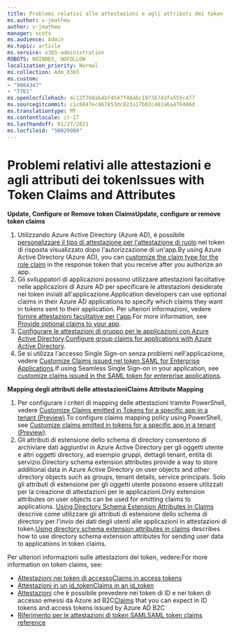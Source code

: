 ```yaml
---
title: Problemi relativi alle attestazioni e agli attributi dei token
ms.author: v-jmathew
author: v-jmathew
manager: scotv
ms.audience: Admin
ms.topic: article
ms.service: o365-administration
ROBOTS: NOINDEX, NOFOLLOW
localization_priority: Normal
ms.collection: Adm_O365
ms.custom:
- "9004347"
- "7761"
ms.openlocfilehash: 4c12f768ab4bf4547f48abc19736743fa555c477
ms.sourcegitcommit: c1c6047ec467853dc823a17b02c461a6a476406d
ms.translationtype: MT
ms.contentlocale: it-IT
ms.lasthandoff: 01/27/2021
ms.locfileid: "50029988"
---
```

# <a name="issues-with-token-claims-and-attributes"></a><span data-ttu-id="2e7e3-102">Problemi relativi alle attestazioni e agli attributi dei token</span><span class="sxs-lookup"><span data-stu-id="2e7e3-102">Issues with Token Claims and Attributes</span></span>

<span data-ttu-id="2e7e3-103">**Update, Configure or Remove token Claims**</span><span class="sxs-lookup"><span data-stu-id="2e7e3-103">**Update, configure or remove token claims**</span></span>

1. <span data-ttu-id="2e7e3-104">Utilizzando Azure Active Directory (Azure AD), è possibile [personalizzare il tipo di attestazione per l'attestazione di ruolo](https://docs.microsoft.com/azure/active-directory/develop/active-directory-enterprise-app-role-management) nel token di risposta visualizzato dopo l'autorizzazione di un'app.</span><span class="sxs-lookup"><span data-stu-id="2e7e3-104">By using Azure Active Directory (Azure AD), you can [customize the claim type for the role claim](https://docs.microsoft.com/azure/active-directory/develop/active-directory-enterprise-app-role-management) in the response token that you receive after you authorize an app.</span></span>
2. <span data-ttu-id="2e7e3-105">Gli sviluppatori di applicazioni possono utilizzare attestazioni facoltative nelle applicazioni di Azure AD per specificare le attestazioni desiderate nei token inviati all'applicazione.</span><span class="sxs-lookup"><span data-stu-id="2e7e3-105">Application developers can use optional claims in their Azure AD applications to specify which claims they want in tokens sent to their application.</span></span> <span data-ttu-id="2e7e3-106">Per ulteriori informazioni, vedere [fornire attestazioni facoltative per l'app](https://docs.microsoft.com/azure/active-directory/develop/active-directory-optional-claims).</span><span class="sxs-lookup"><span data-stu-id="2e7e3-106">For more information, see [Provide optional claims to your app](https://docs.microsoft.com/azure/active-directory/develop/active-directory-optional-claims).</span></span>
3. <span data-ttu-id="2e7e3-107">[Configurare le attestazioni di gruppo per le applicazioni con Azure Active Directory](https://docs.microsoft.com/azure/active-directory/hybrid/how-to-connect-fed-group-claims).</span><span class="sxs-lookup"><span data-stu-id="2e7e3-107">[Configure group claims for applications with Azure Active Directory](https://docs.microsoft.com/azure/active-directory/hybrid/how-to-connect-fed-group-claims).</span></span>
4. <span data-ttu-id="2e7e3-108">Se si utilizza l'accesso Single Sign-on senza problemi nell'applicazione, vedere [Customize Claims issued nel token SAML for Enterprise Applications](https://docs.microsoft.com/azure/active-directory/develop/active-directory-saml-claims-customization).</span><span class="sxs-lookup"><span data-stu-id="2e7e3-108">If using Seamless Single Sign-on in your application, see [customize claims issued in the SAML token for enterprise applications](https://docs.microsoft.com/azure/active-directory/develop/active-directory-saml-claims-customization).</span></span>

<span data-ttu-id="2e7e3-109">**Mapping degli attributi delle attestazioni**</span><span class="sxs-lookup"><span data-stu-id="2e7e3-109">**Claims Attribute Mapping**</span></span>

1. <span data-ttu-id="2e7e3-110">Per configurare i criteri di mapping delle attestazioni tramite PowerShell, vedere [Customize Claims emitted in Tokens for a specific app in a tenant (Preview)](https://docs.microsoft.com/azure/active-directory/develop/active-directory-claims-mapping).</span><span class="sxs-lookup"><span data-stu-id="2e7e3-110">To configure claims mapping policy using PowerShell, see [Customize claims emitted in tokens for a specific app in a tenant (Preview)](https://docs.microsoft.com/azure/active-directory/develop/active-directory-claims-mapping).</span></span>
2. <span data-ttu-id="2e7e3-111">Gli attributi di estensione dello schema di directory consentono di archiviare dati aggiuntivi in Azure Active Directory per gli oggetti utente e altri oggetti directory, ad esempio gruppi, dettagli tenant, entità di servizio.</span><span class="sxs-lookup"><span data-stu-id="2e7e3-111">Directory schema extension attributes provide a way to store additional data in Azure Active Directory on user objects and other directory objects such as groups, tenant details, service principals.</span></span> <span data-ttu-id="2e7e3-112">Solo gli attributi di estensione per gli oggetti utente possono essere utilizzati per la creazione di attestazioni per le applicazioni.</span><span class="sxs-lookup"><span data-stu-id="2e7e3-112">Only extension attributes on user objects can be used for emitting claims to applications.</span></span> <span data-ttu-id="2e7e3-113">[Using Directory Schema Extension Attributes in Claims](https://docs.microsoft.com/azure/active-directory/develop/active-directory-schema-extensions) descrive come utilizzare gli attributi di estensione dello schema di directory per l'invio dei dati degli utenti alle applicazioni in attestazioni di token.</span><span class="sxs-lookup"><span data-stu-id="2e7e3-113">[Using directory schema extension attributes in claims](https://docs.microsoft.com/azure/active-directory/develop/active-directory-schema-extensions) describes how to use directory schema extension attributes for sending user data to applications in token claims.</span></span>

<span data-ttu-id="2e7e3-114">Per ulteriori informazioni sulle attestazioni dei token, vedere:</span><span class="sxs-lookup"><span data-stu-id="2e7e3-114">For more information on token claims, see:</span></span>

- [<span data-ttu-id="2e7e3-115">Attestazioni nei token di accesso</span><span class="sxs-lookup"><span data-stu-id="2e7e3-115">Claims in access tokens</span></span>](https://docs.microsoft.com/azure/active-directory/develop/access-tokens#claims-in-access-tokens)
- [<span data-ttu-id="2e7e3-116">Attestazioni in un id_token</span><span class="sxs-lookup"><span data-stu-id="2e7e3-116">Claims in an id_token</span></span>](https://docs.microsoft.com/azure/active-directory/develop/id-tokens#claims-in-an-id_token)
- <span data-ttu-id="2e7e3-117">[Attestazioni](https://docs.microsoft.com/azure/active-directory-b2c/tokens-overview#claims) che è possibile prevedere nei token di ID e nei token di accesso emessi da Azure ad B2C</span><span class="sxs-lookup"><span data-stu-id="2e7e3-117">[Claims](https://docs.microsoft.com/azure/active-directory-b2c/tokens-overview#claims) that you can expect in ID tokens and access tokens issued by Azure AD B2C</span></span>
- [<span data-ttu-id="2e7e3-118">Riferimento per le attestazioni di token SAML</span><span class="sxs-lookup"><span data-stu-id="2e7e3-118">SAML token claims reference</span></span>](https://docs.microsoft.com/azure/active-directory/develop/reference-saml-tokens)
